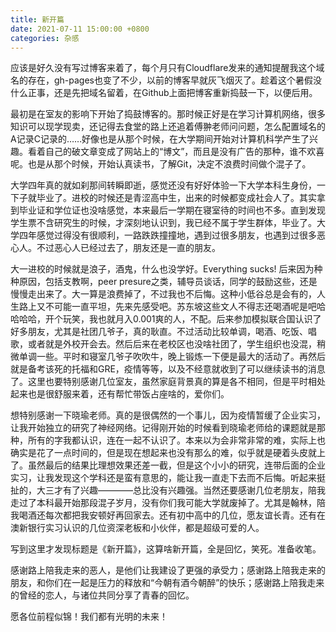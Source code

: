 ```yaml
---
title: 新开篇
date: 2021-07-11 15:00:00 +0800
categories: 杂感
---
```


应该是好久没有写过博客来着了，每个月只有Cloudflare发来的通知提醒我这个域名的存在，gh-pages也变了不少，以前的博客早就灰飞烟灭了。趁着这个暑假没什么正事，还是先把域名留着，在Github上面把博客重新捣鼓一下，以便后用。

最初是在室友的影响下开始了捣鼓博客的。那时候正好是在学习计算机网络，很多知识可以现学现卖，还记得去食堂的路上还追着傅翀老师问问题，怎么配置域名的A记录C记录的……好像也是从那个时候，在大学期间开始对计算机科学产生了兴趣。看着自己的破文章变成了网站上的“博文”，而且是没有广告的那种，谁不欢喜呢。也是从那个时候，开始认真读书，了解Git，决定不浪费时间做个混子了。

大学四年真的就如刹那间转瞬即逝，感觉还没有好好体验一下大学本科生身份，一下子就毕业了。进校的时候还是青涩高中生，出来的时候都变成社会人了。其实拿到毕业证和学位证也没啥感觉，本来最后一学期在寝室待的时间也不多。直到发现学生票不含研究生的时候，才深刻地认识到，我已经不属于学生群体，毕业了。大学四年感觉过得没有很顺利，一路跌跌撞撞地，遇到过很多朋友，也遇到过很多恶心人。不过恶心人已经过去了，朋友还是一直的朋友。

大一进校的时候就是浪子，酒鬼，什么也没学好。Everything sucks! 后来因为种种原因，包括支教啊，peer presure之类，辅导员谈话，同学的鼓励这些，还是慢慢走出来了。大一算是浪费掉了，不过我也不后悔。这种小低谷总是会有的，人生路上又不可能一直平坦，先来先感受吧。苏东坡这些文人不得志还喝酒呢是吧哈哈哈哈，开个玩笑，我也就月入0.001爽的人，不配。后来参加模拟联合国认识了好多朋友，尤其是社团几爷子，真的耿直。不过活动比较单调，喝酒、吃饭、唱歌，或者就是外校开会去。然后后来在老校区也没啥社团了，学生组织也没混，稍微单调一些。平时和寝室几爷子吹吹牛，晚上锻炼一下便是最大的活动了。再然后就是备考该死的托福和GRE，疫情等等，以及不经意就收到了可以继续读书的消息了。这里也要特别感谢几位室友，虽然家庭背景真的算是各不相同，但是平时相处起来也是很舒服来着，还有帮忙带饭占座啥的，爱你们。

想特别感谢一下晓瑜老师。真的是很偶然的一个事儿，因为疫情暂缓了企业实习，让我开始独立的研究了神经网络。记得刚开始的时候看到晓瑜老师给的课题就是那种，所有的字我都认识，连在一起不认识了。本来以为会非常非常的难，实际上也确实是花了一点时间的，但是现在想起来也没有那么的难，似乎就是硬着头皮就上了。虽然最后的结果比理想效果还差一截，但是这个小小的研究，连带后面的企业实习，让我发现这个学科还是蛮有意思的，能让我一直走下去而不后悔。听起来挺扯的，大三才有了兴趣————总比没有兴趣强。当然还要感谢几位老朋友，陪我走过了本科最开始那段混子岁月，没有你们我可能大学就废掉了。尤其是翰林，陪我喝酒还每次都把我安顿好再回家去。还有初中高中的几位，愿友谊长青。还有在澳新银行实习认识的几位资深老板和小伙伴，都是超级可爱的人。

写到这里才发现标题是《新开篇》，这算啥新开篇，全是回忆，笑死。准备收笔。

感谢路上陪我走来的恶人，是他们让我建设了更强的承受力；感谢路上陪我走来的朋友，和你们在一起是压力的释放和“今朝有酒今朝醉”的快乐；感谢路上陪我走来的曾经的恋人，与诸位共同分享了青春的回忆。

愿各位前程似锦！我们都有光明的未来！